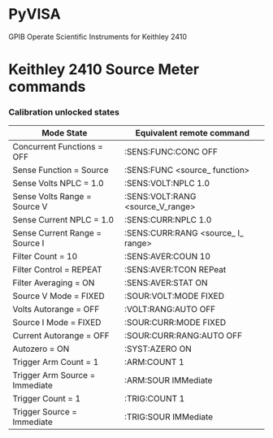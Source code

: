 # PyVISA
GPIB Operate Scientific Instruments for Keithley 2410


# Keithley 2410 Source Meter commands

### Calibration unlocked states


| Mode State  | Equivalent remote command |
| ----------- | ----------- |
| Concurrent Functions = OFF       | :SENS:FUNC:CONC OFF                  |
| Sense Function = Source          | :SENS:FUNC <source_ function>        |
| Sense Volts NPLC = 1.0           | :SENS:VOLT:NPLC 1.0                  |
| Sense Volts Range = Source V     | :SENS:VOLT:RANG <source_V_range>     |
| Sense Current NPLC = 1.0         | :SENS:CURR:NPLC 1.0                  |
| Sense Current Range = Source I   | :SENS:CURR:RANG <source_ I_ range>   |
| Filter Count = 10                | :SENS:AVER:COUN 10                   |
| Filter Control = REPEAT          | :SENS:AVER:TCON REPeat               |
| Filter Averaging = ON            | :SENS:AVER:STAT ON                   |
| Source V Mode = FIXED            | :SOUR:VOLT:MODE FIXED                |
| Volts Autorange = OFF            | :VOLT:RANG:AUTO OFF                  |
| Source I Mode = FIXED            | :SOUR:CURR:MODE FIXED                |
| Current Autorange = OFF          | :SOUR:CURR:RANG:AUTO OFF             |
| Autozero = ON                    | :SYST:AZERO ON                       |
| Trigger Arm Count = 1            | :ARM:COUNT 1                         |
| Trigger Arm Source = Immediate   | :ARM:SOUR IMMediate                  |
| Trigger Count = 1                | :TRIG:COUNT 1                        |
| Trigger Source = Immediate       | :TRIG:SOUR IMMediate                 |
